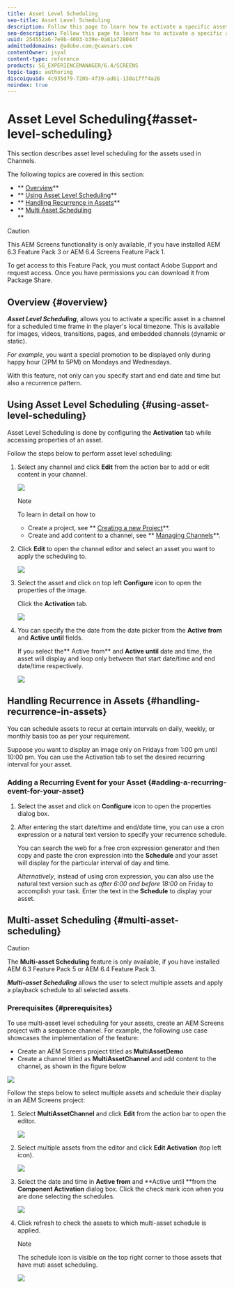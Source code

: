 ```yaml
---
title: Asset Level Scheduling
seo-title: Asset Level Scheduling
description: Follow this page to learn how to activate a specific asset in a channel for a scheduled time frame in the player's local timezone. 
seo-description: Follow this page to learn how to activate a specific asset in a channel for a scheduled time frame in the player's local timezone. 
uuid: 254552a6-7e9b-4003-b39e-0a81a728044f
admitteddomains: @adobe.com;@caesars.com
contentOwner: jsyal
content-type: reference
products: SG_EXPERIENCEMANAGER/6.4/SCREENS
topic-tags: authoring
discoiquuid: 4c935d79-720b-4f39-ad61-130a1fff4a26
noindex: true
---
```


# Asset Level Scheduling{#asset-level-scheduling}

This section describes asset level scheduling for the assets used in Channels.

The following topics are covered in this section:

* ** [Overview](/screens/using/asset-level-scheduling.html?cq_ck=1545086435144#Overview)**
* ** [Using Asset Level Scheduling](/screens/using/asset-level-scheduling.html?cq_ck=1545086435144#UsingAssetLevelScheduling)**
* ** [Handling Recurrence in Assets](/screens/using/asset-level-scheduling.html?cq_ck=1545086435144#HandlingRecurrenceinAssets)**
* ** [Multi Asset Scheduling](#multi-assetscheduling)  
  **

>[!CAUTION]
>
>This AEM Screens functionality is only available, if you have installed AEM 6.3 Feature Pack 3 or AEM 6.4 Screens Feature Pack 1.
>
>To get access to this Feature Pack, you must contact Adobe Support and request access. Once you have permissions you can download it from Package Share.

## Overview {#overview}

***Asset Level Scheduling***, allows you to activate a specific asset in a channel for a scheduled time frame in the player's local timezone. This is available for images, videos, transitions, pages, and embedded channels (dynamic or static).

*For example*, you want a special promotion to be displayed only during happy hour (2PM to 5PM) on Mondays and Wednesdays.

With this feature, not only can you specify start and end date and time but also a recurrence pattern.

## Using Asset Level Scheduling {#using-asset-level-scheduling}

Asset Level Scheduling is done by configuring the **Activation** tab while accessing properties of an asset.

Follow the steps below to perform asset level scheduling:

1. Select any channel and click **Edit** from the action bar to add or edit content in your channel.

   ![](assets/screen_shot_2018-04-23at111422am.png)

   >[!NOTE]
   >
   >To learn in detail on how to
   >
   >    
   >    
   >    * Create a project, see ** [Creating a new Project](../../sites/authoring/using/creating-a-screens-project.md)**.
   >    * Create and add content to a channel, see ** [Managing Channels](../../screens/using/managing-channels.md)**.
   >    
   >

1. Click **Edit** to open the channel editor and select an asset you want to apply the scheduling to.

   ![](assets/screen_shot_2018-04-24at90434pm.png)

1. Select the asset and click on top left **Configure** icon to open the properties of the image.

   Click the **Activation** tab.

   ![](assets/screen_shot_2018-04-23at112348am.png)

1. You can specify the the date from the date picker from the **Active from** and **Active until** fields.

   If you select the** Active from** and **Active until** date and time, the asset will display and loop only between that start date/time and end date/time respectively.

   ![](assets/screen_shot_2018-04-23at113545am.png)

## Handling Recurrence in Assets {#handling-recurrence-in-assets}

You can schedule assets to recur at certain intervals on daily, weekly, or monthly basis too as per your requirement.

Suppose you want to display an image only on Fridays from 1:00 pm until 10:00 pm. You can use the Activation tab to set the desired recurring interval for your asset.

### Adding a Recurring Event for your Asset {#adding-a-recurring-event-for-your-asset}

1. Select the asset and click on **Configure** icon to open the properties dialog box.
1. After entering the start date/time and end/date time, you can use a cron expression or a natural text version to specify your recurrence schedule.

   You can search the web for a free cron expression generator and then copy and paste the cron expression into the **Schedule** and your asset will display for the particular interval of day and time.

   *Alternatively*, instead of using cron expression, you can also use the natural text version such as *after 6:00 and before 18:00* on Friday to accomplish your task. Enter the text in the **Schedule** to display your asset.

## Multi-asset Scheduling {#multi-asset-scheduling}

>[!CAUTION]
>
>The **Multi-asset Scheduling** feature is only available, if you have installed AEM 6.3 Feature Pack 5 or AEM 6.4 Feature Pack 3.

***Multi-asset Scheduling*** allows the user to select multiple assets and apply a playback schedule to all selected assets.

### Prerequisites {#prerequisites}

To use multi-asset level scheduling for your assets, create an AEM Screens project with a sequence channel. For example, the following use case showcases the implementation of the feature:

* Create an AEM Screens project titled as **MultiAssetDemo**
* Create a channel titled as **MultiAssetChannel** and add content to the channel, as shown in the figure below

![](assets/screen_shot_2018-12-21at70128am.png)

Follow the steps below to select multiple assets and schedule their display in an AEM Screens project:

1. Select **MultiAssetChannel** and click **Edit** from the action bar to open the editor.

   ![](assets/screen_shot_2018-12-21at70313am.png)

1. Select multiple assets from the editor and click **Edit Activation** (top left icon).

   ![](assets/screen_shot_2018-12-21at70550am.png)

1. Select the date and time in **Active from** and **Active until **from the **Component Activation** dialog box. Click the check mark icon when you are done selecting the schedules.

   ![](assets/screen_shot_2018-12-17at20337pm.png)

1. Click refresh to check the assets to which multi-asset schedule is applied.

   >[!NOTE]
   >
   >The schedule icon is visible on the top right corner to those assets that have muti asset scheduling.

   ![](assets/screen_shot_2018-12-21at70722am.png)

